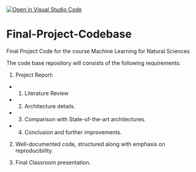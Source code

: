 [![Open in Visual Studio Code](https://classroom.github.com/assets/open-in-vscode-718a45dd9cf7e7f842a935f5ebbe5719a5e09af4491e668f4dbf3b35d5cca122.svg)](https://classroom.github.com/online_ide?assignment_repo_id=10793652&assignment_repo_type=AssignmentRepo)
# Final-Project-Codebase
Final Project Code for the course Machine Learning for Natural Sciences

The code base repository will consists of the following requirements:

1) Project Report:
* 1) Literature Review
* 2) Architecture details.
* 3) Comparison with State-of-the-art architectures.
* 4) Conclusion and further improvements. 

2) Well-documented code, structured along with emphasis on reproducibility.

3) Final Classroom presentation.
